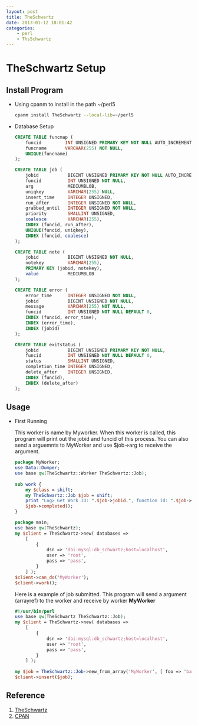 ```yaml
---
layout: post
title: TheSchwartz
date: 2013-01-12 18:01:42
categories:
	- perl
	- ThsSchwartz
---
```

TheSchwartz Setup
======
Install Program
------
- Using cpanm to install in the path ~/perl5

	``` bash
	cpanm install TheSchwartz --local-lib=~/perl5
	```

- Database Setup

	``` sql
	CREATE TABLE funcmap (
        funcid         INT UNSIGNED PRIMARY KEY NOT NULL AUTO_INCREMENT,
        funcname       VARCHAR(255) NOT NULL,
        UNIQUE(funcname)
	);

	CREATE TABLE job (
        jobid           BIGINT UNSIGNED PRIMARY KEY NOT NULL AUTO_INCREMENT,
        funcid          INT UNSIGNED NOT NULL,
        arg             MEDIUMBLOB,
        uniqkey         VARCHAR(255) NULL,
        insert_time     INTEGER UNSIGNED,
        run_after       INTEGER UNSIGNED NOT NULL,
        grabbed_until   INTEGER UNSIGNED NOT NULL,
        priority        SMALLINT UNSIGNED,
        coalesce        VARCHAR(255),
        INDEX (funcid, run_after),
        UNIQUE(funcid, uniqkey),
        INDEX (funcid, coalesce)
	);

	CREATE TABLE note (
        jobid           BIGINT UNSIGNED NOT NULL,
        notekey         VARCHAR(255),
        PRIMARY KEY (jobid, notekey),
        value           MEDIUMBLOB
	);

	CREATE TABLE error (
		error_time      INTEGER UNSIGNED NOT NULL,
        jobid           BIGINT UNSIGNED NOT NULL,
        message         VARCHAR(255) NOT NULL,
        funcid          INT UNSIGNED NOT NULL DEFAULT 0,
        INDEX (funcid, error_time),
        INDEX (error_time),
        INDEX (jobid)
	);

	CREATE TABLE exitstatus (
        jobid           BIGINT UNSIGNED PRIMARY KEY NOT NULL,
        funcid          INT UNSIGNED NOT NULL DEFAULT 0,
        status          SMALLINT UNSIGNED,
        completion_time INTEGER UNSIGNED,
        delete_after    INTEGER UNSIGNED,
        INDEX (funcid),
        INDEX (delete_after)
	);
	```

Usage
------
- First Running

	This worker is name by Myworker. When this worker is called, this program will print out the jobid and funcid of this process.
	You can also send a arguemnts to MyWorker and use $job->arg to receive the argument.

	``` perl
	package MyWorker;
	use Data::Dumper;
	use base qw(TheSchwartz::Worker TheSchwartz::Job);  
		
	sub work {
	    my $class = shift;
	    my TheSchwartz::Job $job = shift;
	    print "Log> Get Work ID: ".$job->jobid.", function id: ".$job->funcid."\n";
	    $job->completed();
	}   
 
	package main;
	use base qw(TheSchwartz);
	my $client = TheSchwartz->new( databases =>
		[
			{
				dsn => 'dbi:mysql:db_schwartz;host=localhost',
				user => 'root',
				pass => 'pass',
			}   
		] );
	$client->can_do('MyWorker');
	$client->work();
	```

	Here is a example of job submitted. This program will send a argument (arrayref) to the worker and receive by worker **MyWorker**

	``` perl
	#!/usr/bin/perl
	use base qw(TheSchwartz TheSchwartz::Job);
	my $client = TheSchwartz->new( databases =>
		[
			{
				dsn => 'dbi:mysql:db_schwartz;host=localhost',
				user => 'root',
				pass => 'pass',
			}
		] );
		
	my $job = TheSchwartz::Job->new_from_array('MyWorker', [ foo => 'bar' ]);
	$client->insert($job);
	```

Reference
------
1. [TheSchwartz](http://wiki.dwscoalition.org/wiki/index.php/TheSchwartz)
2. [CPAN](http://search.cpan.org/~sixapart/TheSchwartz-1.10/lib/TheSchwartz.pm)
